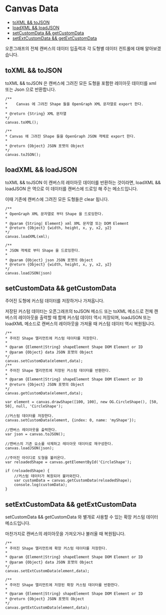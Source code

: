 Canvas Data
===========

 - [toXML && toJSON](#toxml-&&-tojson)
 - [loadXML && loadJSON](#loadxml-&&-loadjson)
 - [setCustomData && getCustomData](#setcustomdata-&&-getcustomdata)
 - [setExtCustomData && getExtCustomData](#setextcustomdata-&&-getextcustomdata)

오픈그래프의 전체 캔버스의 데이터 입출력과 각 도형별 데이터 컨트롤에 대해 알아보겠습니다.

## toXML && toJSON

toXML && toJSON 은 캔버스에 그려진 모든 도형을 포함한 레이아웃 데이터를 xml 또는 Json 으로 반환합니다.

```
/**
*    Canvas 에 그려진 Shape 들을 OpenGraph XML 문자열로 export 한다.
*
* @return {String} XML 문자열
*/
canvas.toXML();

/**
* Canvas 에 그려진 Shape 들을 OpenGraph JSON 객체로 export 한다.
*
* @return {Object} JSON 포맷의 Object
*/
canvas.toJSON();
```

## loadXML && loadJSON

toXML && toJSON 이 캔버스의 레이아웃 데이터를 반환하는 것이라면, loadXML && loadJSON 은 역으로 이 데이터를 캔버스에 드로잉 해 주는 메소드입니다.

이때 기존에 캔버스에 그려진 모든 도형들은 clear 됩니다.

```
/**
* OpenGraph XML 문자열로 부터 Shape 을 드로잉한다.
*
* @param {String| Element} xml XML 문자열 또는 DOM Element
* @return {Object} {width, height, x, y, x2, y2}
*/
canvas.loadXML(xml);

/**
* JSON 객체로 부터 Shape 을 드로잉한다.
*
* @param {Object} json JSON 포맷의 Object
* @return {Object} {width, height, x, y, x2, y2}
*/
canvas.loadJSON(json)
```

## setCustomData && getCustomData

주어진 도형에 커스텀 데이터를 저장하거나 가져옵니다.

저장된 커스텀 데이터는 오픈그래프의 toJSON 메소드 또는 toXML 메소드로 전체 캔버스의 레이아웃을 출력할 때 함께 커스텀 데이터 역시 저장되며,
loadJSON 또는 loadXML 메소드로 캔버스의 레이아웃을 가져올 때 커스텀 데이터 역시 복원됩니다.

```
/**
* 주어진 Shape 엘리먼트에 커스텀 데이타를 저장한다.
*
* @param {Element|String} shapeElement Shape DOM Element or ID
* @param {Object} data JSON 포맷의 Object
*/
canvas.setCustomData(element,data);
/**
* 주어진 Shape 엘리먼트에 저장된 커스텀 데이터를 반환한다.
*
* @param {Element|String} shapeElement Shape DOM Element or ID
* @return {Object} JSON 포맷의 Object
*/
canvas.getCustomData(element,data);

var element = canvas.drawShape([100, 100], new OG.CircleShape(), [50, 50], null, 'CircleShape');

//커스텀 데이터를 저장한다.
canvas.setCustomData(element, {index: 0, name: 'myShape'});

//캔버스 레이아웃을 출력한다.
var json = canvas.toJSON();

//캔버스의 기존 요소를 삭제하고 레이아웃 데이터로 재구성한다.
canvas.loadJSON(json);

//주어진 아이디로 도형을 불러온다.
var reloadedShape = canvas.getElementById('CircleShape');

if (reloadedShape) {
    //커스텀 데이터가 복원되어 불러와진다.
    var customData = canvas.getCustomData(reloadedShape);
    console.log(customData);
}
```

## setExtCustomData && getExtCustomData

setCustomData && getCustomData 와 별개로 사용할 수 있는 확장 커스텀 데이터 메소드입니다.

마찬가지로 캔버스의 레이아웃을 가져오거나 불러올 때 복원됩니다.

```
/**
* 주어진 Shape 엘리먼트에 확장 커스텀 데이타를 저장한다.
*
* @param {Element|String} shapeElement Shape DOM Element or ID
* @param {Object} data JSON 포맷의 Object
*/
canvas.setExtCustomData(element,data);

/**
* 주어진 Shape 엘리먼트에 저장된 확장 커스텀 데이터를 반환한다.
*
* @param {Element|String} shapeElement Shape DOM Element or ID
* @return {Object} JSON 포맷의 Object
*/
canvas.getExtCustomData(element,data);
```

